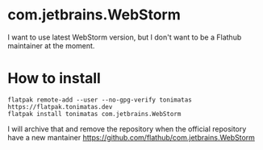 # com.jetbrains.WebStorm
I want to use latest WebStorm version, but I don't want to be a Flathub maintainer at the moment.

# How to install
```shell
flatpak remote-add --user --no-gpg-verify tonimatas https://flatpak.tonimatas.dev
flatpak install tonimatas com.jetbrains.WebStorm
```
I will archive that and remove the repository when the official repository have a new mantainer https://github.com/flathub/com.jetbrains.WebStorm
